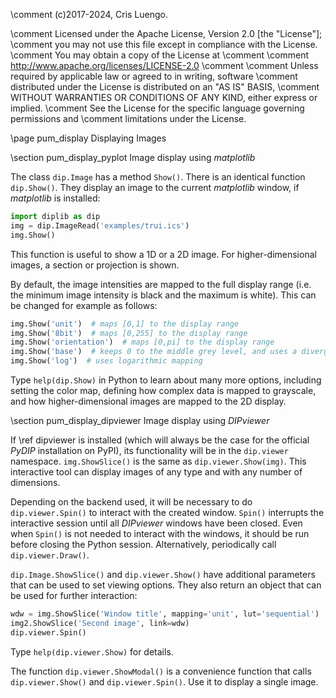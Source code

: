 \comment (c)2017-2024, Cris Luengo.

\comment Licensed under the Apache License, Version 2.0 [the "License"];
\comment you may not use this file except in compliance with the License.
\comment You may obtain a copy of the License at
\comment
\comment    http://www.apache.org/licenses/LICENSE-2.0
\comment
\comment Unless required by applicable law or agreed to in writing, software
\comment distributed under the License is distributed on an "AS IS" BASIS,
\comment WITHOUT WARRANTIES OR CONDITIONS OF ANY KIND, either express or implied.
\comment See the License for the specific language governing permissions and
\comment limitations under the License.


\page pum_display Displaying Images

\section pum_display_pyplot Image display using *matplotlib*

The class `dip.Image` has a method `Show()`. There is an identical function
`dip.Show()`. They display an image to the current *matplotlib* window, if
*matplotlib* is installed:
```python
import diplib as dip
img = dip.ImageRead('examples/trui.ics')
img.Show()
```

This function is useful to show a 1D or a 2D image. For higher-dimensional images,
a section or projection is shown.

By default, the image intensities are mapped to the full display range
(i.e. the minimum image intensity is black and the maximum is white). This
can be changed for example as follows:
```python
img.Show('unit')  # maps [0,1] to the display range
img.Show('8bit')  # maps [0,255] to the display range
img.Show('orientation')  # maps [0,pi] to the display range
img.Show('base')  # keeps 0 to the middle grey level, and uses a divergent color map
img.Show('log')  # uses logarithmic mapping
```

Type `help(dip.Show)` in Python to learn about many more options, including setting
the color map, defining how complex data is mapped to grayscale, and how higher-dimensional
images are mapped to the 2D display.


\section pum_display_dipviewer Image display using *DIPviewer*

If \ref dipviewer is installed (which will always be the case for the official *PyDIP*
installation on PyPI), its functionality will be in the `dip.viewer` namespace.
`img.ShowSlice()` is the same as `dip.viewer.Show(img)`. This interactive tool can display
images of any type and with any number of dimensions.

Depending on the backend used, it  will be necessary to do `dip.viewer.Spin()` to interact
with the created window. `Spin()` interrupts the interactive session until all *DIPviewer*
windows have been closed. Even when `Spin()` is not needed to interact with the windows,
it should be run before closing the Python session.
Alternatively, periodically call `dip.viewer.Draw()`.

`dip.Image.ShowSlice()` and `dip.viewer.Show()` have additional parameters
that can be used to set viewing options. They also return an object that can be used for
further interaction:
```python
wdw = img.ShowSlice('Window title', mapping='unit', lut='sequential')
img2.ShowSlice('Second image', link=wdw)
dip.viewer.Spin()
```

Type `help(dip.viewer.Show)` for details.

The function `dip.viewer.ShowModal()` is a convenience function that calls `dip.viewer.Show()`
and `dip.viewer.Spin()`. Use it to display a single image.
